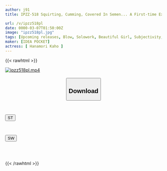 ```yaml
---
author: j91
title: IPZZ-518 Squirting, Cumming, Covered In Semen... A First-time Experience Of Three Huge Orgasms In A Special Episode!! Unstoppable Climaxes!! & All Facials!! Kaho Hanamori

url: /v/ipzz518pl
date: 0000-03-07T01:50:00Z
image: "ipzz518pl.jpg"
tags: [Upcoming releases, Blow, Solowork, Beautiful Girl, Subjectivity, Female College Student, Acme · Orgasm	]
maker: [IDEA POCKET]
actress: [ Hanamori Kaho ]
---
```



{{< rawhtml >}}

<div class="video" data-videoid="pending_link.html">
    <a href="javascript:;">
        <img src="/v/ipzz518pl/ipzz518pl.jpg" width="WIDTH" height="HEIGHT" alt="ipzz518pl.mp4" loading="lazy">
    </a>
</div>

<script type="text/javascript" src="https://j91.asia/asset/on-demand-pend.js"></script>

<br>
  <link rel="stylesheet" href="https://j91.asia/asset/bs5.css">
  
  <center>
  <button class="btn btn-primary" type="button" data-bs-toggle="collapse" data-bs-target=".multi-collapse" aria-expanded="false" aria-controls="multiCollapseExample1 multiCollapseExample2"><h2>Download</h2></button></center>
</p>
<div class="row">
  <div class="col">
    <div class="collapse multi-collapse" id="multiCollapseExample1">
      <div class="card card-body">
	      	      <br>
<div class="buttons">  
<p><a href="https://j91.asia/pending_link.html" target="_blank"><button class="btn-hover color-3"><i class="fa fa-download"></i> ST</button></a></p></div>
    </div>
  </div>
</div>
  <div class="col">
    <div class="collapse multi-collapse" id="multiCollapseExample2">
      <div class="card card-body">
	      <br>
<div class="buttons">
<p><a href="https://j91.asia/pending_link.html" target="_blank"><button class="btn-hover color-2"><i class="fa fa-download"></i> SW</button></a></p></div>
<br><br>
      </div>
    </div>
  </div>
</div>

{{< /rawhtml >}}